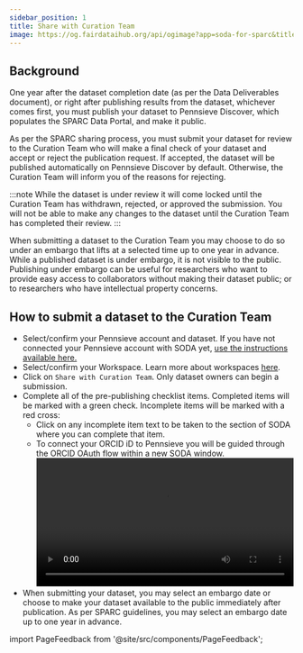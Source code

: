 ```yaml
---
sidebar_position: 1
title: Share with Curation Team
image: https://og.fairdataihub.org/api/ogimage?app=soda-for-sparc&title=Share%20with%20the%20Curation%20Team&description=Disseminate%20Dataset
---
```


## Background

One year after the dataset completion date (as per the Data Deliverables document), or right after publishing results from the dataset, whichever comes first, you must publish
your dataset to Pennsieve Discover, which populates the SPARC Data Portal, and make it public.

As per the SPARC sharing process, you must submit your dataset for review to the Curation Team who will make a final check of your dataset and accept or reject the
publication request. If accepted, the dataset will be published automatically on Pennsieve Discover by default. Otherwise, the Curation Team will inform you of the
reasons for rejecting.

:::note
While the dataset is under review it will come locked until the Curation Team has withdrawn, rejected, or approved the submission. You will not be able to make any changes
to the dataset until the Curation Team has completed their review.
:::

When submitting a dataset to the Curation Team you may choose to do so under an embargo that lifts at a selected time up to one year in advance. While a published dataset is
under embargo, it is not visible to the public. Publishing under embargo can be useful for researchers who want to provide easy access to collaborators without making their
dataset public; or to researchers who have intellectual property concerns.

## How to submit a dataset to the Curation Team

- Select/confirm your Pennsieve account and dataset. If you have not connected your Pennsieve account with SODA yet,
  [use the instructions available here.](../manage-dataset/connect-your-pennsieve-account-with-soda)
- Select/confirm your Workspace. Learn more about workspaces [here](../../how-to/how-to-use-workspaces.md).
- Click on `Share with Curation Team`. Only dataset owners can begin a submission.
- Complete all of the pre-publishing checklist items. Completed items will be marked with a green check. Incomplete items will be marked with a red cross:
  - Click on any incomplete item text to be taken to the section of SODA where you can complete that item.
  - To connect your ORCID iD to Pennsieve you will be guided through the ORCID OAuth flow within a new SODA window.
    <video
       controls
       width="100%"
       src="https://github.com/fairdataihub/SODA-for-SPARC/raw/main/docs/documentation/Videos/share-with-curation-team.mp4"
    />
- When submitting your dataset, you may select an embargo date or choose to make your dataset available to the
  public immediately after publication. As per SPARC guidelines, you may
  select an embargo date up to one year in advance.

import PageFeedback from '@site/src/components/PageFeedback';

<PageFeedback />
